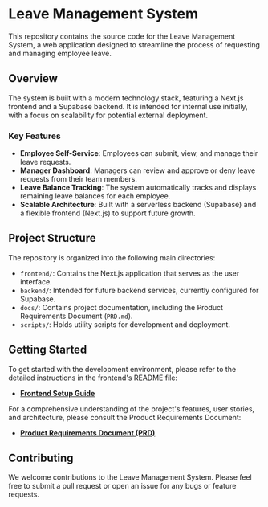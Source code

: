 # Leave Management System

This repository contains the source code for the Leave Management System, a web application designed to streamline the process of requesting and managing employee leave.

## Overview

The system is built with a modern technology stack, featuring a Next.js frontend and a Supabase backend. It is intended for internal use initially, with a focus on scalability for potential external deployment.

### Key Features

*   **Employee Self-Service**: Employees can submit, view, and manage their leave requests.
*   **Manager Dashboard**: Managers can review and approve or deny leave requests from their team members.
*   **Leave Balance Tracking**: The system automatically tracks and displays remaining leave balances for each employee.
*   **Scalable Architecture**: Built with a serverless backend (Supabase) and a flexible frontend (Next.js) to support future growth.

## Project Structure

The repository is organized into the following main directories:

*   `frontend/`: Contains the Next.js application that serves as the user interface.
*   `backend/`: Intended for future backend services, currently configured for Supabase.
*   `docs/`: Contains project documentation, including the Product Requirements Document (`PRD.md`).
*   `scripts/`: Holds utility scripts for development and deployment.

## Getting Started

To get started with the development environment, please refer to the detailed instructions in the frontend's README file:

*   **[Frontend Setup Guide](./frontend/README.md)**

For a comprehensive understanding of the project's features, user stories, and architecture, please consult the Product Requirements Document:

*   **[Product Requirements Document (PRD)](./docs/PRD.md)**

## Contributing

We welcome contributions to the Leave Management System. Please feel free to submit a pull request or open an issue for any bugs or feature requests.
